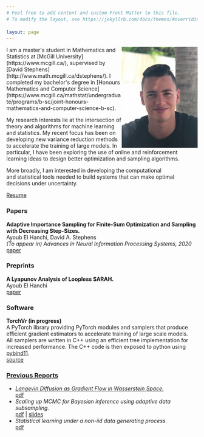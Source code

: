 ```yaml
---
# Feel free to add content and custom Front Matter to this file.
# To modify the layout, see https://jekyllrb.com/docs/themes/#overriding-theme-defaults

layout: page
---
```

<img style="float: right;" src="files/picture.jpg" width="200" height="266">
I am a master's student in Mathematics and Statistics at
[McGill University](https://www.mcgill.ca/),
supervised by [David Stephens](http://www.math.mcgill.ca/dstephens/).
I completed my bachelor's degree in
[Honours Mathematics and Computer Science](https://www.mcgill.ca/mathstat/undergraduate/programs/b-sc/joint-honours-mathematics-and-computer-science-b-sc).


My research interests lie at the intersection of theory and algorithms
for machine learning and statistics. My recent focus
has been on developing new variance reduction methods to
accelerate the training of large models.
In particular, I have been exploring the use of online and reinforcement
learning ideas to design better optimization and sampling algorithms.


More broadly, I am interested in developing the computational  
and statistical tools needed to build systems that can make optimal  
decisions under uncertainty.

[Resume](files/resume.pdf)


### Papers ###
**Adaptive Importance Sampling for Finite-Sum
Optimization and Sampling with Decreasing Step-Sizes.**  
Ayoub El Hanchi, David A. Stephens  
*(To appear in) Advances in Neural Information Processing Systems, 2020*  
<a href="files/paper_1.pdf">paper</a>

### Preprints ###
**A Lyapunov Analysis of Loopless SARAH.**  
Ayoub El Hanchi  
<a href="files/paper_2.pdf">paper</a>

### Software ###
**TorchVr (in progress)**  
A PyTorch library providing PyTorch modules and samplers that produce efficient gradient estimators to accelerate training of large scale models.  
All samplers are written in C++ using an efficient tree implementation for increased performance.
The C++ code is then exposed to python
using [pybind11](https://github.com/pybind/pybind11).  
<a href="files/code_1.zip">source

### Previous Reports  ###
+ *Langevin Diffusion as Gradient Flow in Wasserstein Space.*  
<a href="files/report_4.pdf">pdf</a>
+ *Scaling up MCMC for Bayesian inference using adaptive data subsampling.*  
<a href="files/report_3.pdf">pdf</a> \|
<a href="files/presentation_2.pdf">slides</a>
+ *Statistical learning under a non-iid data generating process.*  
<a href="files/report_2.pdf">pdf</a>
